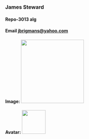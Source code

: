 ### James Steward

#### Repo-3013 alg

#### Email jbrigmans@yahoo.com

#### Image: <img src="https://thumbs2.imgbox.com/95/66/2QuVT9Xr_t.jpeg" width="200">

 
#### Avatar: <img src="https://thumbs2.imgbox.com/68/6f/k1ZXQK01_t.jpg" width="75">
